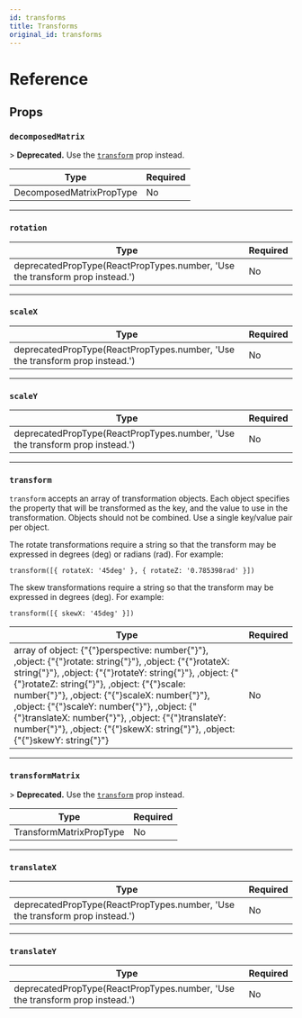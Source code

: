 ```yaml
---
id: transforms
title: Transforms
original_id: transforms
---
```


# Reference

## Props

### `decomposedMatrix`

&gt; **Deprecated.** Use the [`transform`](transforms.md#transform) prop instead.

| Type                     | Required |
| ------------------------ | -------- |
| DecomposedMatrixPropType | No       |

---

### `rotation`

| Type                                                                         | Required |
| ---------------------------------------------------------------------------- | -------- |
| deprecatedPropType(ReactPropTypes.number, 'Use the transform prop instead.') | No       |

---

### `scaleX`

| Type                                                                         | Required |
| ---------------------------------------------------------------------------- | -------- |
| deprecatedPropType(ReactPropTypes.number, 'Use the transform prop instead.') | No       |

---

### `scaleY`

| Type                                                                         | Required |
| ---------------------------------------------------------------------------- | -------- |
| deprecatedPropType(ReactPropTypes.number, 'Use the transform prop instead.') | No       |

---

### `transform`

`transform` accepts an array of transformation objects. Each object specifies the property that will be transformed as the key, and the value to use in the transformation. Objects should not be combined. Use a single key/value pair per object.

The rotate transformations require a string so that the transform may be expressed in degrees (deg) or radians (rad). For example:

`transform([{ rotateX: '45deg' }, { rotateZ: '0.785398rad' }])`

The skew transformations require a string so that the transform may be expressed in degrees (deg). For example:

`transform([{ skewX: '45deg' }])`

| Type                                                                                                                                                                                                                                                                                                                                                                                                                                                    | Required |
| ------------------------------------------------------------------------------------------------------------------------------------------------------------------------------------------------------------------------------------------------------------------------------------------------------------------------------------------------------------------------------------------------------------------------------------------------------- | -------- |
| array of object: {"{"}perspective: number{"}"}, ,object: {"{"}rotate: string{"}"}, ,object: {"{"}rotateX: string{"}"}, ,object: {"{"}rotateY: string{"}"}, ,object: {"{"}rotateZ: string{"}"}, ,object: {"{"}scale: number{"}"}, ,object: {"{"}scaleX: number{"}"}, ,object: {"{"}scaleY: number{"}"}, ,object: {"{"}translateX: number{"}"}, ,object: {"{"}translateY: number{"}"}, ,object: {"{"}skewX: string{"}"}, ,object: {"{"}skewY: string{"}"} | No       |

---

### `transformMatrix`

&gt; **Deprecated.** Use the [`transform`](transforms.md#transform) prop instead.

| Type                    | Required |
| ----------------------- | -------- |
| TransformMatrixPropType | No       |

---

### `translateX`

| Type                                                                         | Required |
| ---------------------------------------------------------------------------- | -------- |
| deprecatedPropType(ReactPropTypes.number, 'Use the transform prop instead.') | No       |

---

### `translateY`

| Type                                                                         | Required |
| ---------------------------------------------------------------------------- | -------- |
| deprecatedPropType(ReactPropTypes.number, 'Use the transform prop instead.') | No       |
